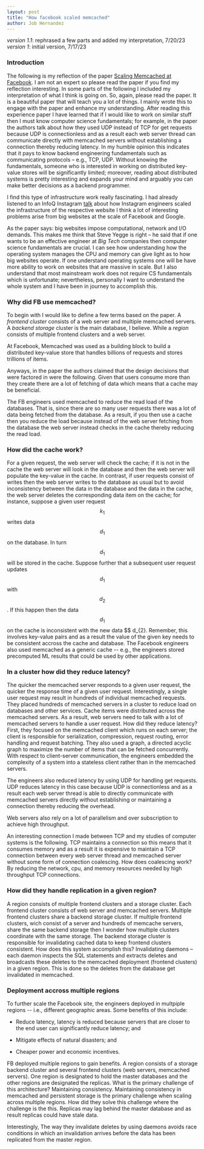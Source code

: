 ```yaml
---
layout: post
title: "How facebook scaled memcached"
author: Job Hernandez
---
```


*version 1.1*: rephrased a few parts and added my interpretation, 7/20/23
*version 1*: initial version, 7/17/23


### Introduction

The following is my reflection of the paper [Scaling Memcached at Facebook](https://www.usenix.org/system/files/conference/nsdi13/nsdi13-final170_update.pdf). I am not an expert so please read the paper if you find my reflection interesting. In some parts of the following I included my interpretation of what I think is going on. So, again, please read the paper. It is a beautiful paper that will teach you a lot of things. I mainly wrote this to engage with the paper and enhance my understanding. After reading this experience paper I have learned that if I would like to work on similar stuff then I must know computer science fundamentals; for example, in the paper the authors talk about how they used UDP instead of TCP for get requests because UDP is connectionless and as a result each web server thread can communicate directly with memcached servers without establishing a connection thereby reducing latency. In my humble opinion this indicates that it pays to know backend engineering fundamentals such as communicating protocols – e.g., TCP, UDP. Without knowing the fundamentals, someone who is interested in working on distributed key-value stores will be significantly limited; moreover, reading about distributed systems is pretty interesting and expands your mind and arguably you can make better decisions as a backend programmer. 

I find this type of infrastructure work really fascinating. I had already listened to an InfoQ Instagram [talk](https://www.youtube.com/watch?v=hnpzNAPiC0E) about how Instagram engineers scaled the infrastructure of the respective website I think a lot of interesting problems arise from big websites at the scale of Facebook and Google.

As the paper says: big websites impose computational, network and I/O demands. This makes me think that  Steve Yegge is right – he said that if one wants to be an effective engineer at *Big Tech* companies then computer science fundamentals are crucial. I can see how understanding how the operating system manages the CPU and memory can give light as to how big websites operate. If one understand operating systems one will be have more ability to work on websites that are massive in scale. But I also understand that most mainstream work does not require CS fundamentals which is unfortunate; nevertheless, personally I want to understand the whole system and I have been in journey to accomplish this.

### Why did FB use memcached?

To begin with I would like to define a few terms based on the paper. A *frontend cluster* consists of a web server and multiple memcached servers. A *backend storage* cluster is the main database, I believe. While a *region* consists of multiple frontend clusters and a web server.

At Facebook, Memcached was used as a building block to build a distributed key-value store that handles billions of requests and stores trillions of items.

Anyways, in the paper the authors claimed that the design decisions that were factored in were the following. Given that users consume more than they create there are a lot of fetching of data which means that a cache may be beneficial.

The FB engineers used memcached to reduce the read load of the databases. That is, since there are so many user requests there was a lot of data being fetched from the database. As a result, if you then use a cache then you reduce the load because instead of the web server fetching from the database the web server instead checks in the cache thereby reducing the read load.

### How did the cache work?

For a given request, the web server will check the cache; if it is not in the cache the web server will look in the database and then the web server will populate the key-value in the cache. In contrast, if user requests consist of writes then the web server writes to the database as usual but to avoid inconsistency between the data in the database and the data in the cache, the web server deletes the corresponding data item on the cache; for instance, suppose a given user request $$ k_{1} $$ writes data $$ d_{1} $$ on the database. In turn $$ d_{1} $$ will be stored in the cache. Suppose further that a subsequent user request updates $$ d_{1} $$ with $$ d_{2} $$. If this happen then the data $$ d_{1} $$ on the cache is inconsistent with the new data $$ d_{2}. Remember, this involves key-value pairs and as a result the value of the given key needs to be consistent accross the cache and database. The Facebook engineers also used memcached as a generic cache -- e.g., the engineers stored precomputed ML results that could be used by other applications.

### In a cluster how did they reduce latency?

The quicker the memcached server responds to a given user request, the quicker the response time of a given user request. Interestingly, a single user request may result in hundreds of individual memcached requests. They placed hundreds of memcached servers in a cluster to reduce load on databases and other services. Cache items were distributed across the memcached servers. As a result, web servers need to talk with a lot of memcached servers to handle a user request. How did they reduce latency? First, they focused on the memcached client which runs on each server; the client is responsible for serialization, compression, request routing, error handling and request batching. They also used a graph, a directed acyclic graph to maximize the number of items that can be fetched concurrently. With respect to client-server communication, the engineers embedded the complexity of a system into a stateless client rather than in the memcached servers. 

The engineers also reduced latency by using UDP for handling get requests. UDP reduces latency in this case because UDP is connectionless and as a result each web server thread is able to directly communicate with memcached servers directly without establishing or maintaining a connection thereby reducing the overhead. 

Web servers also rely on a lot of parallelism and over subscription to achieve high throughput.

An interesting connection I made between TCP and my studies of computer systems is the following. TCP maintains a connection so this means that it consumes memory and as a result it is expensive to maintain a TCP connection between every web server thread and memcached server without some form of connection coalescing. How does coalescing work? By reducing the network, cpu, and memory resources needed by high throughput TCP connections.

### How did they handle replication in a given region?

A region consists of multiple frontend clusters and a storage cluster. Each frontend cluster consists of web server and memcached servers. Multiple frontend clusters share a backend storage cluster. If multiple frontend clusters, wich consist of a server and hundreds of memcache servers, share the same backend storage then I wonder how multiple clusters coordinate with the same storage. The backend storage cluster is responsible for invalidating cached data to keep frontend clusters consistent. How does this system accomplish this? Invalidating daemons – each daemon inspects the SQL statements and extracts deletes and broadcasts these deletes to the memcached deployment (frontend clusters) in a given region. This is done so the deletes  from the database get invalidated  in memcached.

### Deployment accross multiple regions

To further scale the Facebook site, the engineers deployed in multpiple regions -- i.e., different geographic areas. Some benefits of this include:

- Reduce latency, latency is reduced because servers that are closer to the end user can significantly reduce latency; and

- Mitigate effects of natural disasters; and

- Cheaper power and economic incentives.

FB deployed  multiple regions to gain benefits. A region consists of a storage backend cluster and several frontend clusters (web servers, memcached servers). One region is designated to hold the master databases and the other regions are designated the replicas. What is the primary challenge of this architecture? Maintaining consistency. Maintaining consistency in memcached and persistent storage is the primary challenge when scaling across multiple regions. How did they solve this challenge where the challenge is the this. Replicas may lag behind the master database and as result replicas could have stale data.

Interestingly, The way they invalidate deletes by using daemons avoids race conditions in which an invalidation arrives before the data has been replicated from the master region.


